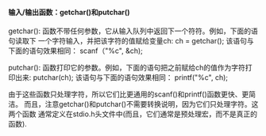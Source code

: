 #### 输入/输出函数：getchar()和putchar()

getchar():
	函数不带任何参数，它从输入队列中返回下一个符符。例如，下面的语句读取下
	一个字符输入，并把该字符的值赋给变量ch:
	ch = getchar();
	该语句与下面的语句效果相同：
	scanf（"%c", &ch);


putchar():
	函数打印它的参数。例如，下面的语句把之前赋给ch的值作为字符打印出来:
	putchar(ch);
	该语句与下面的语句效果相同：
	printf("%c", ch);

由于这些函数只处理字符，所以它们比更通用的scanf()和printf()函数更快、更简洁。
而且，注意getchar()和putchar()不需要转换说明，因为它们只处理字符。这两个函数
通常定义在stdio.h头文件中(而且，它们通常是预处理宏，而不是真正的函数).
